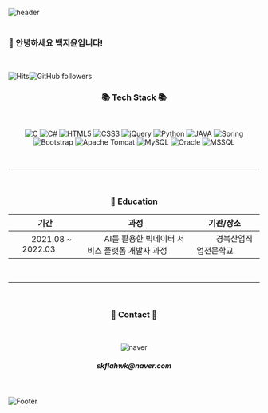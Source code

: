 <!--헤더-->
![header](https://capsule-render.vercel.app/api?type=waving&color=5194f0&height=240&section=header&text=Baek%20Ji-Yun&fontSize=90&desc='s%20git&descAlignY=56&descAlign=81&fontColor=fffefe&animation=fadeIn)
<br><br>

###  👋 안녕하세요 백지윤입니다!

<br>

<!--방문자 수-->
![Hits](https://hits.seeyoufarm.com/api/count/incr/badge.svg?url=https%3A%2F%2Fgithub.com%2FBaek-JiYun&count_bg=%235C9BF0&title_bg=%233E4565&icon=github.svg&icon_color=%23F0F0F0&title=%EB%B0%A9%EB%AC%B8%EC%9E%90+%EC%88%98&edge_flat=false)![GitHub followers](https://img.shields.io/github/followers/Baek-JiYun) 

<h3 align="center">📚 Tech Stack 📚</h3>

<br>

<p align="center">
<img alt="C" src="https://img.shields.io/badge/c-0052CC?style=for-the-badge&logo=c&logoColor=white"/>
<img alt="C#" src="https://img.shields.io/badge/C%23-239120?style=for-the-badge&logo=c-sharp&logoColor=white"/>
<img alt="HTML5" src="https://img.shields.io/badge/html5-E34F26?style=for-the-badge&logo=html5&logoColor=white"/>
<img alt="CSS3" src="https://img.shields.io/badge/css3-1572B6?style=for-the-badge&logo=css3&logoColor=white"/> 
<img alt="jQuery" src="https://img.shields.io/badge/jquery-0769AD?style=for-the-badge&logo=jquery&logoColor=white"/>
<img alt="Python" src="https://img.shields.io/badge/python-3776AB?style=for-the-badge&logo=python&logoColor=white"/>
<img alt="JAVA" src="https://img.shields.io/badge/java-007396?style=for-the-badge&logo=java&logoColor=white"/>
<img alt="Spring" src="https://img.shields.io/badge/spring-6DB33F?style=for-the-badge&logo=spring&logoColor=white"/>
<img alt="Bootstrap" src="https://img.shields.io/badge/bootstrap-7952B3?style=for-the-badge&logo=bootstrap&logoColor=white"/>
<img alt="Apache Tomcat" src="https://img.shields.io/badge/Apache Tomcat-F8DC75?style=for-the-badge&logo=apachetomcat&logoColor=black"/>
<img alt="MySQL" src="https://img.shields.io/badge/mysql-%2300f.svg?style=for-the-badge&logo=mysql&logoColor=white"/> 
<img alt="Oracle" src ="https://img.shields.io/badge/oracle-%23F00000.svg?style=for-the-badge&logo=oracle&logoColor=white" />
<img alt="MSSQL" src ="https://img.shields.io/badge/msSQL-CC2927?style=for-the-badge&logo=microsoft SQL Server&logoColor=white" />
  
  </p>
  <br>
  
***

<br>
<h3 align ="center">📖 Education</h3>

  
  
|        기간      |           과정          |       기관/장소       |
|  :-------:  |  :--------:  |  :--------:  |
| &nbsp;&nbsp;&nbsp;&nbsp;&nbsp; 2021.08 ~ 2022.03 &nbsp;&nbsp;&nbsp;&nbsp;&nbsp;| &nbsp;&nbsp;&nbsp;&nbsp;&nbsp;&nbsp;&nbsp; AI를 활용한 빅데이터 서비스 플랫폼 개발자 과정 &nbsp;&nbsp;&nbsp;&nbsp;&nbsp;&nbsp;&nbsp; | &nbsp;&nbsp;&nbsp;&nbsp;&nbsp;&nbsp;&nbsp;&nbsp; 경북산업직업전문학교 &nbsp;&nbsp;&nbsp;&nbsp;&nbsp;&nbsp;&nbsp;&nbsp; |

  
<br>

***

<br>

<h3 align="center">💌 Contact 💌</h3>

<br>

<p align="center">
<img alt="naver" src="https://img.shields.io/badge/naver-03C75A?style=flat&logo=Naver&logoColor=white"/>
 <h5 align="center"> skflahwk@naver.com</h5>
  </p>
<br>

![Footer](https://capsule-render.vercel.app/api?type=waving&color=5194f0&height=100&section=footer)

